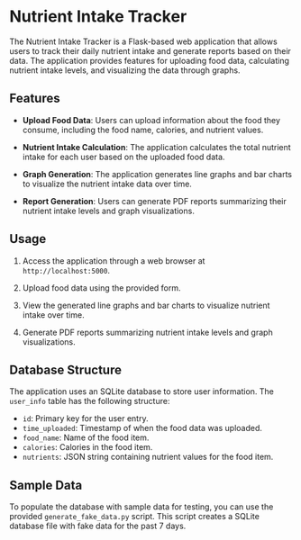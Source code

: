 # Nutrient Intake Tracker

The Nutrient Intake Tracker is a Flask-based web application that allows users to track their daily nutrient intake and generate reports based on their data. The application provides features for uploading food data, calculating nutrient intake levels, and visualizing the data through graphs.

## Features

- **Upload Food Data**: Users can upload information about the food they consume, including the food name, calories, and nutrient values.

- **Nutrient Intake Calculation**: The application calculates the total nutrient intake for each user based on the uploaded food data.

- **Graph Generation**: The application generates line graphs and bar charts to visualize the nutrient intake data over time.

- **Report Generation**: Users can generate PDF reports summarizing their nutrient intake levels and graph visualizations.


## Usage

1. Access the application through a web browser at `http://localhost:5000`.

2. Upload food data using the provided form.

3. View the generated line graphs and bar charts to visualize nutrient intake over time.

4. Generate PDF reports summarizing nutrient intake levels and graph visualizations.

## Database Structure

The application uses an SQLite database to store user information. The `user_info` table has the following structure:

- `id`: Primary key for the user entry.
- `time_uploaded`: Timestamp of when the food data was uploaded.
- `food_name`: Name of the food item.
- `calories`: Calories in the food item.
- `nutrients`: JSON string containing nutrient values for the food item.

## Sample Data

To populate the database with sample data for testing, you can use the provided `generate_fake_data.py` script. This script creates a SQLite database file with fake data for the past 7 days.


